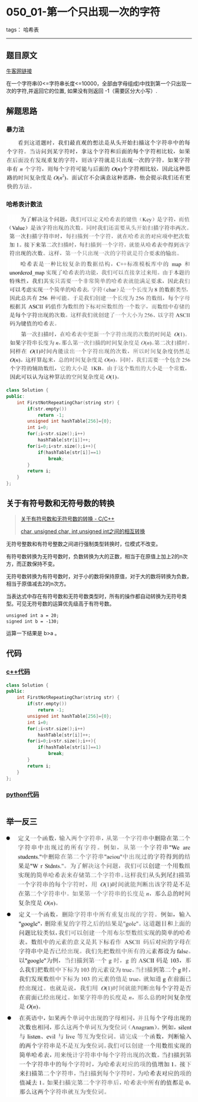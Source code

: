 # 050_01-第一个只出现一次的字符

tags： 哈希表

---

## 题目原文

[牛客网链接](https://www.nowcoder.com/practice/1c82e8cf713b4bbeb2a5b31cf5b0417c?tpId=13&tqId=11187&tPage=2&rp=1&ru=%2Fta%2Fcoding-interviews&qru=%2Fta%2Fcoding-interviews%2Fquestion-ranking)

在一个字符串(0<=字符串长度<=10000，全部由字母组成)中找到第一个只出现一次的字符,并返回它的位置, 如果没有则返回 -1（需要区分大小写）.

## 解题思路

### 暴力法

![1563174221203](img/readme.assets/1563174221203.png)

### 哈希表计数法

![1563174247129](img/readme.assets/1563174247129.png)

```c++
class Solution {
public:
    int FirstNotRepeatingChar(string str) {
        if(str.empty())
            return -1;
        unsigned int hashTable[256]={0};
        int i=0;
        for(;i<str.size();i++)
            hashTable[str[i]]++;
        for(i=0;i<str.size();i++){
            if(hashTable[str[i]]==1)
                break;
        }
        return i;
    }
};
```

## 关于有符号数和无符号数的转换

> [关于有符号数和无符号数的转换 - C/C++](https://www.cnblogs.com/lakeone/p/4985373.html)
>
> [char, unsigned char, int,unsigned int之间的相互转换](https://blog.csdn.net/WZJwzj123456/article/details/84679383)

无符号整数和有符号整数之间进行强制类型转换时，位模式不改变。

有符号数转换为无符号数时，负数转换为大的正数，相当于在原值上加上2的n次方，而正数保持不变。

无符号数转换为有符号数时，对于小的数将保持原值，对于大的数将转换为负数，相当于原值减去2的n次方。

当表达式中存在有符号数和无符号数类型时，所有的操作都自动转换为无符号类型。可见无符号数的运算优先级高于有符号数。

```
unsigned int a = 20;
signed int b = -130;
```

 运算一下结果是 b>a 。

## 代码

### [c++代码](./src/cpp/050_01-第一个只出现一次的字符.cpp)

```c++
class Solution {
public:
    int FirstNotRepeatingChar(string str) {
        if(str.empty())
            return -1;
        unsigned int hashTable[256]={0};
        int i=0;
        for(;i<str.size();i++)
            hashTable[str[i]]++;
        for(i=0;i<str.size();i++){
            if(hashTable[str[i]]==1)
                break;
        }
        return i;
    }
};
```

### [python代码](./src/python/050_01-第一个只出现一次的字符.py)

```python

```

## 举一反三

![1563174463094](img/readme.assets/1563174463094.png)